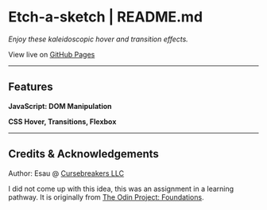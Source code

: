 # Etch-a-sketch | README.md

*Enjoy these kaleidoscopic hover and transition effects.*

View live on [GitHub Pages](https://cursebreakers.github.io/etch-a-sketch/)

---

## Features

**JavaScript: DOM Manipulation**

**CSS Hover, Transitions, Flexbox**

---

## Credits & Acknowledgements

Author: Esau @ [Cursebreakers LLC](https://cursebreakers.net)

I did not come up with this idea, this was an assignment in a learning pathway. It is originally from [The Odin Project: Foundations](https://www.theodinproject.com/lessons/foundations-etch-a-sketch).


